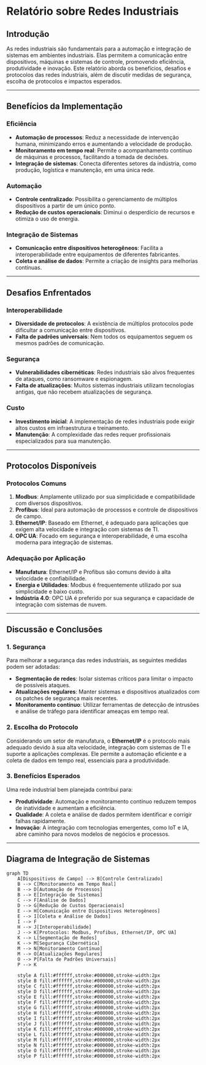 # Relatório sobre Redes Industriais

## Introdução
As redes industriais são fundamentais para a automação e integração de sistemas em ambientes industriais. Elas permitem a comunicação entre dispositivos, máquinas e sistemas de controle, promovendo eficiência, produtividade e inovação. Este relatório aborda os benefícios, desafios e protocolos das redes industriais, além de discutir medidas de segurança, escolha de protocolos e impactos esperados.

---

## Benefícios da Implementação

### Eficiência
- **Automação de processos**: Reduz a necessidade de intervenção humana, minimizando erros e aumentando a velocidade de produção.
- **Monitoramento em tempo real**: Permite o acompanhamento contínuo de máquinas e processos, facilitando a tomada de decisões.
- **Integração de sistemas**: Conecta diferentes setores da indústria, como produção, logística e manutenção, em uma única rede.

### Automação
- **Controle centralizado**: Possibilita o gerenciamento de múltiplos dispositivos a partir de um único ponto.
- **Redução de custos operacionais**: Diminui o desperdício de recursos e otimiza o uso de energia.

### Integração de Sistemas
- **Comunicação entre dispositivos heterogêneos**: Facilita a interoperabilidade entre equipamentos de diferentes fabricantes.
- **Coleta e análise de dados**: Permite a criação de insights para melhorias contínuas.

---

## Desafios Enfrentados

### Interoperabilidade
- **Diversidade de protocolos**: A existência de múltiplos protocolos pode dificultar a comunicação entre dispositivos.
- **Falta de padrões universais**: Nem todos os equipamentos seguem os mesmos padrões de comunicação.

### Segurança
- **Vulnerabilidades cibernéticas**: Redes industriais são alvos frequentes de ataques, como ransomware e espionagem.
- **Falta de atualizações**: Muitos sistemas industriais utilizam tecnologias antigas, que não recebem atualizações de segurança.

### Custo
- **Investimento inicial**: A implementação de redes industriais pode exigir altos custos em infraestrutura e treinamento.
- **Manutenção**: A complexidade das redes requer profissionais especializados para sua manutenção.

---

## Protocolos Disponíveis

### Protocolos Comuns
1. **Modbus**: Amplamente utilizado por sua simplicidade e compatibilidade com diversos dispositivos.
2. **Profibus**: Ideal para automação de processos e controle de dispositivos de campo.
3. **Ethernet/IP**: Baseado em Ethernet, é adequado para aplicações que exigem alta velocidade e integração com sistemas de TI.
4. **OPC UA**: Focado em segurança e interoperabilidade, é uma escolha moderna para integração de sistemas.

### Adequação por Aplicação
- **Manufatura**: Ethernet/IP e Profibus são comuns devido à alta velocidade e confiabilidade.
- **Energia e Utilidades**: Modbus é frequentemente utilizado por sua simplicidade e baixo custo.
- **Indústria 4.0**: OPC UA é preferido por sua segurança e capacidade de integração com sistemas de nuvem.

---

## Discussão e Conclusões

### 1. Segurança
Para melhorar a segurança das redes industriais, as seguintes medidas podem ser adotadas:
- **Segmentação de redes**: Isolar sistemas críticos para limitar o impacto de possíveis ataques.
- **Atualizações regulares**: Manter sistemas e dispositivos atualizados com os patches de segurança mais recentes.
- **Monitoramento contínuo**: Utilizar ferramentas de detecção de intrusões e análise de tráfego para identificar ameaças em tempo real.

### 2. Escolha do Protocolo
Considerando um setor de manufatura, o **Ethernet/IP** é o protocolo mais adequado devido à sua alta velocidade, integração com sistemas de TI e suporte a aplicações complexas. Ele permite a automação eficiente e a coleta de dados em tempo real, essenciais para a produtividade.

### 3. Benefícios Esperados
Uma rede industrial bem planejada contribui para:
- **Produtividade**: Automação e monitoramento contínuo reduzem tempos de inatividade e aumentam a eficiência.
- **Qualidade**: A coleta e análise de dados permitem identificar e corrigir falhas rapidamente.
- **Inovação**: A integração com tecnologias emergentes, como IoT e IA, abre caminho para novos modelos de negócios e processos.

---

## Diagrama de Integração de Sistemas

```mermaid
graph TD
    A[Dispositivos de Campo] --> B[Controle Centralizado]
    B --> C[Monitoramento em Tempo Real]
    B --> D[Automação de Processos]
    B --> E[Integração de Sistemas]
    C --> F[Análise de Dados]
    D --> G[Redução de Custos Operacionais]
    E --> H[Comunicação entre Dispositivos Heterogêneos]
    E --> I[Coleta e Análise de Dados]
    I --> F
    H --> J[Interoperabilidade]
    J --> K[Protocolos: Modbus, Profibus, Ethernet/IP, OPC UA]
    K --> L[Segmentação de Redes]
    K --> M[Segurança Cibernética]
    M --> N[Monitoramento Contínuo]
    M --> O[Atualizações Regulares]
    O --> P[Falta de Padrões Universais]
    P --> K

    style A fill:#ffffff,stroke:#000000,stroke-width:2px
    style B fill:#ffffff,stroke:#000000,stroke-width:2px
    style C fill:#ffffff,stroke:#000000,stroke-width:2px
    style D fill:#ffffff,stroke:#000000,stroke-width:2px
    style E fill:#ffffff,stroke:#000000,stroke-width:2px
    style F fill:#ffffff,stroke:#000000,stroke-width:2px
    style G fill:#ffffff,stroke:#000000,stroke-width:2px
    style H fill:#ffffff,stroke:#000000,stroke-width:2px
    style I fill:#ffffff,stroke:#000000,stroke-width:2px
    style J fill:#ffffff,stroke:#000000,stroke-width:2px
    style K fill:#ffffff,stroke:#000000,stroke-width:2px
    style L fill:#ffffff,stroke:#000000,stroke-width:2px
    style M fill:#ffffff,stroke:#000000,stroke-width:2px
    style N fill:#ffffff,stroke:#000000,stroke-width:2px
    style O fill:#ffffff,stroke:#000000,stroke-width:2px
    style P fill:#ffffff,stroke:#000000,stroke-width:2px

 
```